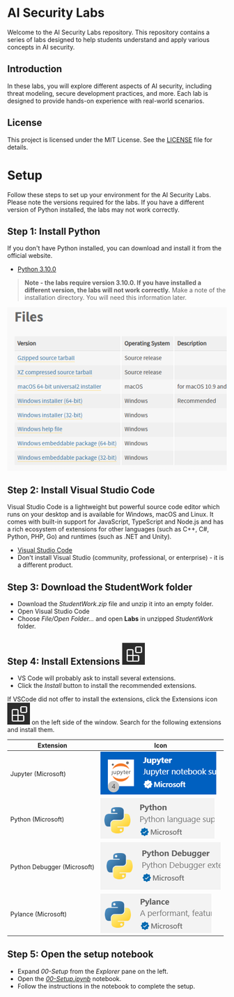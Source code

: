 # AI Security Labs

Welcome to the AI Security Labs repository. This repository contains a series of labs designed to help students understand and apply various concepts in AI security.


## Introduction

In these labs, you will explore different aspects of AI security, including threat modeling, secure development practices, and more. Each lab is designed to provide hands-on experience with real-world scenarios.


## License

This project is licensed under the MIT License. See the [LICENSE](LICENSE) file for details.


# Setup
Follow these steps to set up your environment for the AI Security Labs.  Please note the versions required for the labs.  If you have a different version of Python installed, the labs may not work correctly.

## Step 1: Install Python
If you don't have Python installed, you can download and install it from the official website.
- [Python 3.10.0](https://www.python.org/downloads/release/python-3100/)

> **Note - the labs require version 3.10.0.  If you have installed a different version, the labs will not work correctly.** Make a note of the installation directory.  You will need this information later.

![](Images/pythoninstall.png)



## Step 2: Install Visual Studio Code
Visual Studio Code is a lightweight but powerful source code editor which runs on your desktop and is available for Windows, macOS and Linux. It comes with built-in support for JavaScript, TypeScript and Node.js and has a rich ecosystem of extensions for other languages (such as C++, C#, Python, PHP, Go) and runtimes (such as .NET and Unity).
- [Visual Studio Code](https://code.visualstudio.com/)
- Don't install Visual Studio (community, professional, or enterprise) - it is a different product.

## Step 3: Download the StudentWork folder
- Download the *StudentWork.zip* file and unzip it into an empty folder.
- Open Visual Studio Code 
- Choose *File/Open Folder...* and open **Labs** in unzipped *StudentWork* folder. 

## Step 4: Install Extensions ![extensions](images/extensions.png)
- VS Code will probably ask to install several extensions.
- Click the *Install* button to install the recommended extensions.

If VSCode did not offer to install the extensions, click the Extensions icon ![extensions](images/extensions.png) on the left side of the window.  Search for the following extensions and install them.

| Extension | Icon |
|--------------------------|--------------------------|
|Jupyter  (Microsoft) | ![](Images/jupyter.png) |
|Python (Microsoft) | ![](Images/python.png) |
|Python Debugger (Microsoft) | ![](Images/pythondebugger.png) |
|Pylance (Microsoft) | ![](Images/pylance.png) |

## Step 5: Open the setup notebook
- Expand *00-Setup* from the *Explorer* pane on the left.
- Open the *[00-Setup.ipynb](00-Setup/00-Setup.ipynb)* notebook.
- Follow the instructions in the notebook to complete the setup.